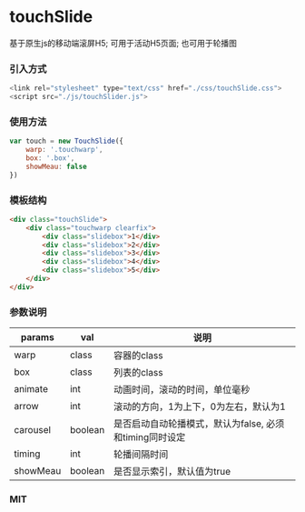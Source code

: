 # touchSlide
基于原生js的移动端滚屏H5; 可用于活动H5页面; 也可用于轮播图

### 引入方式
```javascript
<link rel="stylesheet" type="text/css" href="./css/touchSlide.css">
<script src="./js/touchSlider.js">
```

### 使用方法

``` javascript
var touch = new TouchSlide({
	warp: '.touchwarp',
	box: '.box',
	showMeau: false
})
```

### 模板结构
``` html
<div class="touchSlide">
	<div class="touchwarp clearfix">
		<div class="slidebox">1</div>
		<div class="slidebox">2</div>
		<div class="slidebox">3</div>
		<div class="slidebox">4</div>
		<div class="slidebox">5</div>
	</div>
</div>
```

### 参数说明

| params | val | 说明 |
|------|-------|-------|
| warp | class | 容器的class |
| box  | class | 列表的class |
| animate | int | 动画时间，滚动的时间，单位毫秒 |
| arrow | int | 滚动的方向，1为上下，0为左右，默认为1 |
| carousel | boolean | 是否启动自动轮播模式，默认为false, 必须和timing同时设定 |
| timing | int | 轮播间隔时间 |
| showMeau | boolean | 是否显示索引，默认值为true |


### MIT
